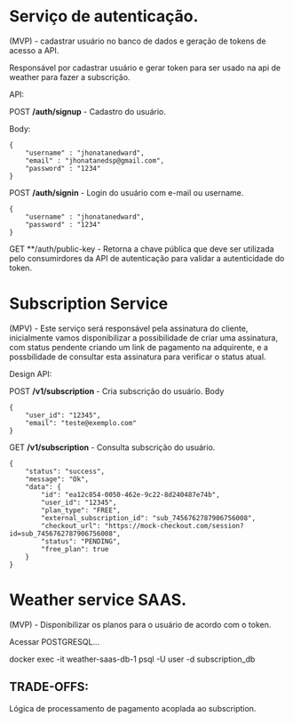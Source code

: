 # Serviço de autenticação.

(MVP) - cadastrar usuário no banco de dados e geração de tokens de acesso a API.

Responsável por cadastrar usuário e gerar token para ser usado na api de weather para fazer a subscrição.

API:

POST **/auth/signup** - Cadastro do usuário.

Body:
```
{
    "username" : "jhonatanedward",
    "email" : "jhonatanedsp@gmail.com",
    "password" : "1234"
}
```

POST **/auth/signin** - Login do usuário com e-mail ou username.
```
{
    "username" : "jhonatanedward",
    "password" : "1234"
}
```

GET **/auth/public-key - Retorna a chave pública que deve ser utilizada pelo consumirdores da API de autenticação para validar a autenticidade do token.


# Subscription Service

(MPV) - Este serviço será responsável pela assinatura do cliente, inicialmente vamos disponibilizar a possibilidade de criar uma assinatura, com status pendente criando um link de pagamento na adquirente, e a possbilidade de consultar esta assinatura para verificar o status atual.

Design API: 

POST **/v1/subscription** - Cria subscrição do usuário.
Body
```
{
    "user_id": "12345",
    "email": "teste@exemplo.com"
}
```

GET **/v1/subscription** - Consulta subscrição do usuário.
```
{
    "status": "success",
    "message": "Ok",
    "data": {
        "id": "ea12c854-0050-462e-9c22-8d240487e74b",
        "user_id": "12345",
        "plan_type": "FREE",
        "external_subscription_id": "sub_7456762787906756008",
        "checkout_url": "https://mock-checkout.com/session?id=sub_7456762787906756008",
        "status": "PENDING",
        "free_plan": true
    }
}
```

# Weather service SAAS.

(MVP) - Disponibilizar os planos para o usuário de acordo com o token.


Acessar POSTGRESQL...

docker exec -it weather-saas-db-1  psql -U user -d subscription_db




## TRADE-OFFS:

Lógica de processamento de pagamento acoplada ao subscription.

